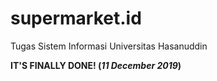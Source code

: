 # supermarket.id
Tugas Sistem Informasi Universitas Hasanuddin

**IT'S FINALLY DONE! (_11 December 2019_)**
